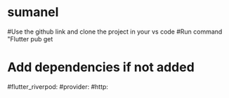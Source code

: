 # sumanel

#Use the github link and clone the project in your vs code
#Run command "Flutter pub get
# Add dependencies if not added
#flutter_riverpod: 
#provider: 
#http: 
